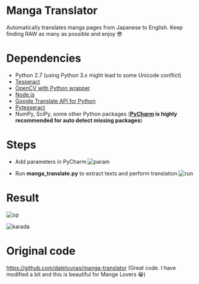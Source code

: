 # Manga Translator
Automatically translates manga pages from Japanese to English. Keep finding RAW as many as possible and enjoy :sunglasses:

# Dependencies
- Python 2.7 (using Python 3.x might lead to some Unicode conflict) 
- [Tesseract](https://github.com/tesseract-ocr/tesseract)
- [OpenCV with Python wrapper](https://pypi.org/project/opencv-python/)
- [Node.js](https://nodejs.org)
- [Google Translate API for Python](https://pypi.org/project/googletrans/)
- [Pytesseract](https://pypi.python.org/pypi/pytesseract)
- NumPy, SciPy, some other Python packages (**[PyCharm](https://www.jetbrains.com/pycharm/) is highly recommended for auto detect missing packages**)

# Steps
- Add parameters in PyCharm
![param](https://i.imgur.com/l6Ytyt9.png)

- Run **manga_translate.py** to extract texts and perform translation 
![run](https://i.imgur.com/WevvTVk.png)

# Result
![op](https://i.imgur.com/ieTPgxM.png)

![karada](https://i.imgur.com/xf0BNDm.jpg)

# Original code
https://github.com/dalelyunas/manga-translator (Great code. I have modified a bit and this is beautiful for Mange Lovers :grin:)
